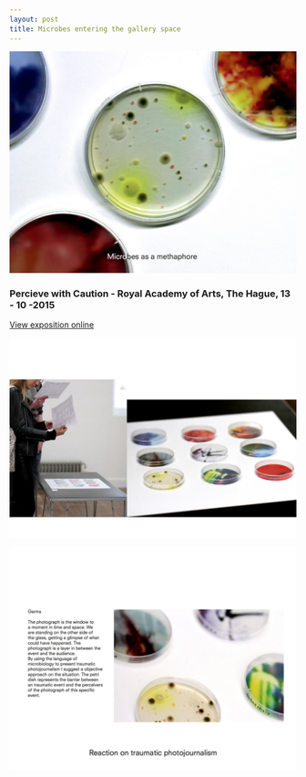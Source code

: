 ```yaml
---
layout: post
title: Microbes entering the gallery space 
---
```


![expo1.png](/images/expo1.jpg)

### Percieve with Caution - Royal Academy of Arts, The Hague, 13 - 10 -2015

[View exposition online](http://www.perceivewithcaution.com/ )

![expo2](/images/expo2.jpg)

![expo3](/images/expo3.jpg)


